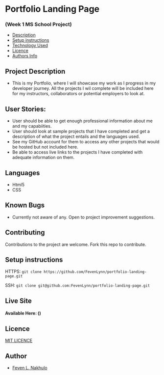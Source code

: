 # Portfolio Landing Page

### (Week 1 MS School Project)

+ [Description](#project-description)
+ [Setup instructions](#setup-instructions)
+ [Technology Used](#languages)
+ [Licence](#Licence)
+ [Authors Info](#Author)
## Project Description

- This is my Portfolio, where I will showcase my work as I progress in my developer journey. All the projects I wil complete will be included here for my instructors, collaborators or potential employers to look at.

## User Stories:

- User should be able to get enough professional information about me and my capabiities.
- User should look at sample projects that I have completed and get a description of what the project entails and the languages used.
- See my GitHub account for them to access any other projects that would be hosted but not included here.
- Be able to access live links to the projects I have completed with adequate information on them.

## Languages

- Html5
- CSS

## Known Bugs

- Currently not aware of any. Open to project improvement suggestions.

## Contributing

Contributions to the project are welcome. Fork this repo to contribute.

## Setup instructions

HTTPS: `git clone https://github.com/FevenLynn/portfolio-landing-page.git`

SSH: `git clone git@github.com:FevenLynn/portfolio-landing-page.git`
## Live Site

#### Available Here: ()

## Licence
[MIT LICENCE](LICENSE)
## Author

- [Feven L. Nakhulo](https://github.com/FevenLynn)
